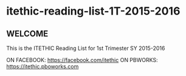 # itethic-reading-list-1T-2015-2016
## WELCOME 

This is the ITETHIC Reading List for 1st Trimester SY 2015-2016

ON FACEBOOK: https://facebook.com/itethic
ON PBWORKS:  https://itethic.pboworks.com


